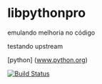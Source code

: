 # libpythonpro

emulando melhoria no código

testando upstream

[python] (www.python.org)

[![Build Status](https://travis-ci.org/pcego/libpythonpro.svg?branch=master)](https://travis-ci.org/pcego/libpythonpro)

